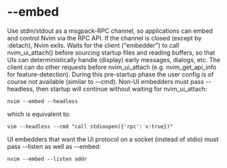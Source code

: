 # --embed

Use stdin/stdout as a msgpack-RPC channel, so applications can
embed and control Nvim via the RPC API. If the channel is
closed (except by :detach), Nvim exits.
Waits for the client ("embedder") to call nvim_ui_attach()
before sourcing startup files and reading buffers, so that UIs
can deterministically handle (display) early messages,
dialogs, etc.  The client can do other requests before
nvim_ui_attach (e.g. nvim_get_api_info for feature-detection).
During this pre-startup phase the user config is of course not
available (similar to --cmd).
Non-UI embedders must pass --headless, then startup will
continue without waiting for nvim_ui_attach:

```
nvim --embed --headless
```

which is equivalent to:

```
vim --headless --cmd "call stdioopen({'rpc': v:true})"
```

UI embedders that want the UI protocol on a socket (instead of
stdio) must pass --listen as well as --embed:

```
nvim --embed --listen addr
```
